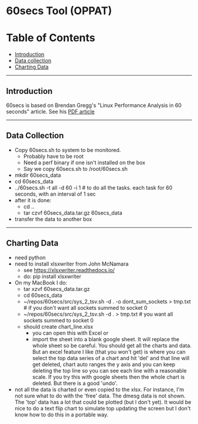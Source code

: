 # 60secs Tool (OPPAT)

# Table of Contents
- [Introduction](#introduction)
- [Data collection](#data-collection)
- [Charting Data](#charting-data)

--------------------------------------------------------------------------------
## Introduction
60secs is based on Brendan Gregg's "Linux Performance Analysis in 60 seconds" article.
See his [PDF article](http://www.brendangregg.com/Articles/Netflix_Linux_Perf_Analysis_60s.pdf)

--------------------------------------------------------------------------------
## Data Collection
- Copy 60secs.sh to system to be monitored.
    - Probably have to be root
    - Need a perf binary if one isn't installed on the box
    - Say we copy 60secs.sh to /root/60secs.sh
- mkdir 60secs_data
- cd 60secs_data
- ../60secs.sh -t all -d 60 -i 1 # to do all the tasks. each task for 60 seconds, with an interval of 1 sec
- after it is done:
    - cd ..
    - tar czvf 60secs_data.tar.gz 60secs_data
- transfer the data to another box


--------------------------------------------------------------------------------
## Charting Data

- need python
- need to install xlsxwriter from John McNamara
   - see https://xlsxwriter.readthedocs.io/
   - do: pip install xlsxwriter
- On my MacBook I do:
   - tar xzvf 60secs_data.tar.gz
   - cd 60secs_data
   - ~/repos/60secs/src/sys_2_tsv.sh -d . -o dont_sum_sockets > tmp.txt # if you don't want all sockets summed to socket 0
   - ~/repos/60secs/src/sys_2_tsv.sh -d . > tmp.txt # you want all sockets summed to socket 0
   - should create chart_line.xlsx
       - you can open this with Excel or
       - import the sheet into a blank google sheet. It will replace the whole sheet so be careful. You should get all the charts and data. But an excel feature I like (that you won't get) is where you can select the top data series of a chart and hit 'del' and that line will get deleted, chart auto ranges the y axis and you can keep deleting the top line so you can see each line with a reasonable scale. If you try this with google sheets then the whole chart is deleted. But there is a good 'undo'.
- not all the data is charted or even copied to the xlsx. For instance, I'm not sure what to do with the 'free' data. The dmesg data is not shown. The 'top' data has a lot that could be plotted (but I don't yet). It would be nice to do a text flip chart to simulate top updating the screen but I don't know how to do this in a portable way.

